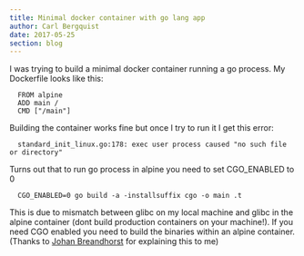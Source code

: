 ```yaml
---
title: Minimal docker container with go lang app
author: Carl Bergquist
date: 2017-05-25
section: blog
---
```


I was trying to build a minimal docker container running a go process.
My Dockerfile looks like this:

<pre><code class="docker">  FROM alpine
  ADD main /
  CMD ["/main"]</code></pre>

Building the container works fine but once I try to run it I get this error:

<pre><code class="bash">  standard_init_linux.go:178: exec user process caused "no such file or directory"</code></pre>

Turns out that to run go process in alpine you need to set CGO_ENABLED to 0

<pre><code class="bash">  CGO_ENABLED=0 go build -a -installsuffix cgo -o main .t</code></pre>

This is due to mismatch between glibc on my local machine and glibc in the alpine container (dont build production containers on your machine!). If you need CGO enabled you need to build the binaries within an alpine container. (Thanks to [Johan Breandhorst](https://github.com/johanbrandhorst) for explaining this to me)


